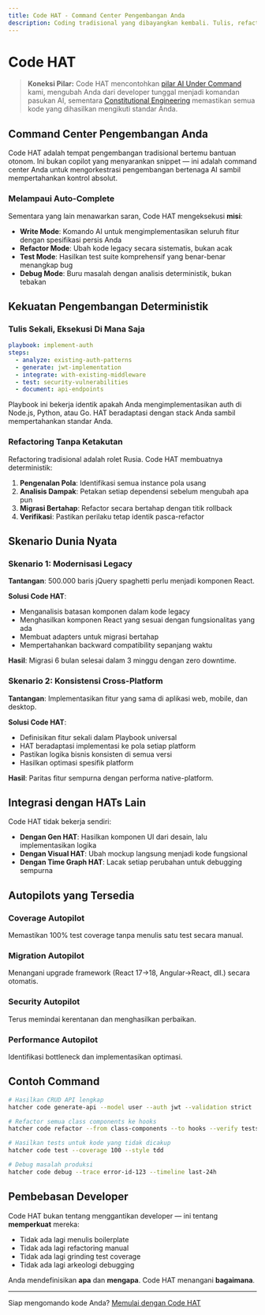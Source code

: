 ```yaml
---
title: Code HAT - Command Center Pengembangan Anda
description: Coding tradisional yang dibayangkan kembali. Tulis, refactor, test, dan deploy dengan bantuan AI deterministik sambil mempertahankan kontrol penuh.
---
```


# <DocIcon type="code" inline /> Code HAT

> **Koneksi Pilar:** Code HAT mencontohkan [pilar AI Under Command](/id/pillars-ai-under-command) kami, mengubah Anda dari developer tunggal menjadi komandan pasukan AI, sementara [Constitutional Engineering](/id/constitutional-engineering) memastikan semua kode yang dihasilkan mengikuti standar Anda.

## Command Center Pengembangan Anda

Code HAT adalah tempat pengembangan tradisional bertemu bantuan otonom. Ini bukan copilot yang menyarankan snippet — ini adalah command center Anda untuk mengorkestrasi pengembangan bertenaga AI sambil mempertahankan kontrol absolut.

### Melampaui Auto-Complete

Sementara yang lain menawarkan saran, Code HAT mengeksekusi **misi**:

- **Write Mode**: Komando AI untuk mengimplementasikan seluruh fitur dengan spesifikasi persis Anda
- **Refactor Mode**: Ubah kode legacy secara sistematis, bukan acak
- **Test Mode**: Hasilkan test suite komprehensif yang benar-benar menangkap bug
- **Debug Mode**: Buru masalah dengan analisis deterministik, bukan tebakan

## Kekuatan Pengembangan Deterministik

### Tulis Sekali, Eksekusi Di Mana Saja

```yaml
playbook: implement-auth
steps:
  - analyze: existing-auth-patterns
  - generate: jwt-implementation
  - integrate: with-existing-middleware
  - test: security-vulnerabilities
  - document: api-endpoints
```

Playbook ini bekerja identik apakah Anda mengimplementasikan auth di Node.js, Python, atau Go. HAT beradaptasi dengan stack Anda sambil mempertahankan standar Anda.

### Refactoring Tanpa Ketakutan

Refactoring tradisional adalah rolet Rusia. Code HAT membuatnya deterministik:

1. **Pengenalan Pola**: Identifikasi semua instance pola usang
2. **Analisis Dampak**: Petakan setiap dependensi sebelum mengubah apa pun
3. **Migrasi Bertahap**: Refactor secara bertahap dengan titik rollback
4. **Verifikasi**: Pastikan perilaku tetap identik pasca-refactor

## Skenario Dunia Nyata

### Skenario 1: Modernisasi Legacy

**Tantangan**: 500.000 baris jQuery spaghetti perlu menjadi komponen React.

**Solusi Code HAT**:

- Menganalisis batasan komponen dalam kode legacy
- Menghasilkan komponen React yang sesuai dengan fungsionalitas yang ada
- Membuat adapters untuk migrasi bertahap
- Mempertahankan backward compatibility sepanjang waktu

**Hasil**: Migrasi 6 bulan selesai dalam 3 minggu dengan zero downtime.

### Skenario 2: Konsistensi Cross-Platform

**Tantangan**: Implementasikan fitur yang sama di aplikasi web, mobile, dan desktop.

**Solusi Code HAT**:

- Definisikan fitur sekali dalam Playbook universal
- HAT beradaptasi implementasi ke pola setiap platform
- Pastikan logika bisnis konsisten di semua versi
- Hasilkan optimasi spesifik platform

**Hasil**: Paritas fitur sempurna dengan performa native-platform.

## Integrasi dengan HATs Lain

Code HAT tidak bekerja sendiri:

- **Dengan Gen HAT**: Hasilkan komponen UI dari desain, lalu implementasikan logika
- **Dengan Visual HAT**: Ubah mockup langsung menjadi kode fungsional
- **Dengan Time Graph HAT**: Lacak setiap perubahan untuk debugging sempurna

## Autopilots yang Tersedia

### Coverage Autopilot

Memastikan 100% test coverage tanpa menulis satu test secara manual.

### Migration Autopilot

Menangani upgrade framework (React 17→18, Angular→React, dll.) secara otomatis.

### Security Autopilot

Terus memindai kerentanan dan menghasilkan perbaikan.

### Performance Autopilot

Identifikasi bottleneck dan implementasikan optimasi.

## Contoh Command

```bash
# Hasilkan CRUD API lengkap
hatcher code generate-api --model user --auth jwt --validation strict

# Refactor semua class components ke hooks
hatcher code refactor --from class-components --to hooks --verify tests

# Hasilkan tests untuk kode yang tidak dicakup
hatcher code test --coverage 100 --style tdd

# Debug masalah produksi
hatcher code debug --trace error-id-123 --timeline last-24h
```

## Pembebasan Developer

Code HAT bukan tentang menggantikan developer — ini tentang **memperkuat** mereka:

- Tidak ada lagi menulis boilerplate
- Tidak ada lagi refactoring manual
- Tidak ada lagi grinding test coverage
- Tidak ada lagi arkeologi debugging

Anda mendefinisikan **apa** dan **mengapa**. Code HAT menangani **bagaimana**.

---

Siap mengomando kode Anda? [Memulai dengan Code HAT](/id/getting-started#code-hat)

<PageCTA
  title="Kuasai Code HAT"
  subtitle="Ubah cara Anda menulis, test, dan refactor kode dengan amplifikasi AI"
  buttonText="Mulai Coding Lebih Cerdas"
  buttonLink="/id/getting-started"
  buttonStyle="secondary"
  footer="Komando kode Anda. Perkuat keahlian Anda."
/>
